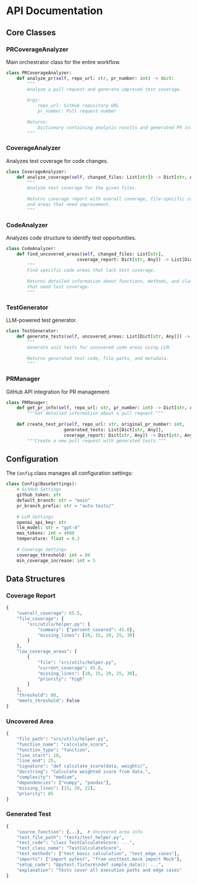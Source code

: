 # API Documentation

## Core Classes

### PRCoverageAnalyzer

Main orchestrator class for the entire workflow.

```python
class PRCoverageAnalyzer:
    def analyze_pr(self, repo_url: str, pr_number: int) -> dict:
        """
        Analyze a pull request and generate improved test coverage.
        
        Args:
            repo_url: GitHub repository URL
            pr_number: Pull request number
            
        Returns:
            Dictionary containing analysis results and generated PR info
        """
```

### CoverageAnalyzer

Analyzes test coverage for code changes.

```python
class CoverageAnalyzer:
    def analyze_coverage(self, changed_files: List[str]) -> Dict[str, Any]:
        """
        Analyze test coverage for the given files.
        
        Returns coverage report with overall coverage, file-specific coverage,
        and areas that need improvement.
        """
```

### CodeAnalyzer

Analyzes code structure to identify test opportunities.

```python
class CodeAnalyzer:
    def find_uncovered_areas(self, changed_files: List[str], 
                           coverage_report: Dict[str, Any]) -> List[Dict[str, Any]]:
        """
        Find specific code areas that lack test coverage.
        
        Returns detailed information about functions, methods, and classes
        that need test coverage.
        """
```

### TestGenerator

LLM-powered test generator.

```python
class TestGenerator:
    def generate_tests(self, uncovered_areas: List[Dict[str, Any]]) -> List[Dict[str, Any]]:
        """
        Generate unit tests for uncovered code areas using LLM.
        
        Returns generated test code, file paths, and metadata.
        """
```

### PRManager

GitHub API integration for PR management.

```python
class PRManager:
    def get_pr_info(self, repo_url: str, pr_number: int) -> Dict[str, Any]:
        """Get detailed information about a pull request."""
        
    def create_test_pr(self, repo_url: str, original_pr_number: int, 
                      generated_tests: List[Dict[str, Any]], 
                      coverage_report: Dict[str, Any]) -> Dict[str, Any]:
        """Create a new pull request with generated tests."""
```

## Configuration

The `Config` class manages all configuration settings:

```python
class Config(BaseSettings):
    # GitHub Settings
    github_token: str
    default_branch: str = "main"
    pr_branch_prefix: str = "auto-tests/"
    
    # LLM Settings
    openai_api_key: str
    llm_model: str = "gpt-4"
    max_tokens: int = 4000
    temperature: float = 0.2
    
    # Coverage Settings
    coverage_threshold: int = 80
    min_coverage_increase: int = 5
```

## Data Structures

### Coverage Report
```python
{
    "overall_coverage": 65.5,
    "file_coverage": {
        "src/utils/helper.py": {
            "summary": {"percent_covered": 45.0},
            "missing_lines": [10, 15, 20, 25, 30]
        }
    },
    "low_coverage_areas": [
        {
            "file": "src/utils/helper.py",
            "current_coverage": 45.0,
            "missing_lines": [10, 15, 20, 25, 30],
            "priority": "high"
        }
    ],
    "threshold": 80,
    "meets_threshold": False
}
```

### Uncovered Area
```python
{
    "file_path": "src/utils/helper.py",
    "function_name": "calculate_score",
    "function_type": "function",
    "line_start": 10,
    "line_end": 25,
    "signature": "def calculate_score(data, weights)",
    "docstring": "Calculate weighted score from data.",
    "complexity": "medium",
    "dependencies": ["numpy", "pandas"],
    "missing_lines": [15, 20, 22],
    "priority": 85
}
```

### Generated Test
```python
{
    "source_function": {...},  # Uncovered area info
    "test_file_path": "tests/test_helper.py",
    "test_code": "class TestCalculateScore: ...",
    "test_class_name": "TestCalculateScore",
    "test_methods": ["test_basic_calculation", "test_edge_cases"],
    "imports": ["import pytest", "from unittest.mock import Mock"],
    "setup_code": "@pytest.fixture\ndef sample_data(): ...",
    "explanation": "Tests cover all execution paths and edge cases"
}
```
